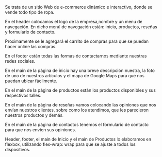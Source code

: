 Se trata de un sitio Web de e-commerce dinámico e interactivo, donde se vende todo tipo de ropa.

En el header colocamos el logo de la empresa,nombre y un menu de navegación.
En dicho menú de navegación están: inicio, productos, reseñas y formulario de contacto.

Proximamente se le agregará el carrito de compras para que se puedan hacer online las compras.

En el footer están todas las formas de contactarnos mediante nuestras redes sociales.

En el main de la página de inicio hay una breve descripción nuestra, la foto de uno de nuestros artículos y el mapa de Google Maps para que nos puedan ubicar fácilmente.

En el main de la página de productos están los productos disponibles y sus respectivos talles.

En el main de la página de reseñas vamos colocando las opiniones que nos envían nuestros clientes, sobre como los atendimos, que les parecieron nuestros productos y demás.

En el main de la página de contactos tenemos el formulario de contacto para que nos envíen sus opiniones.

Header, footer, el main de Inicio y el main de Productos lo elaboramos en flexbox, utilizando flex-wrap: wrap para que se ajuste a todos los dispositivos.